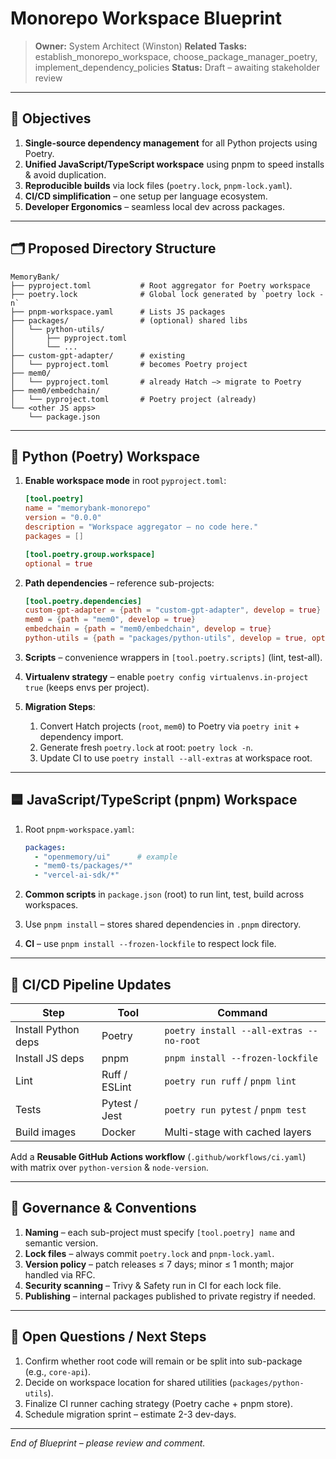 # Monorepo Workspace Blueprint

> **Owner:** System Architect (Winston)
> **Related Tasks:** establish_monorepo_workspace, choose_package_manager_poetry, implement_dependency_policies
> **Status:** Draft – awaiting stakeholder review

---

## 🎯 Objectives

1. **Single-source dependency management** for all Python projects using Poetry.
2. **Unified JavaScript/TypeScript workspace** using pnpm to speed installs & avoid duplication.
3. **Reproducible builds** via lock files (`poetry.lock`, `pnpm-lock.yaml`).
4. **CI/CD simplification** – one setup per language ecosystem.
5. **Developer Ergonomics** – seamless local dev across packages.

---

## 🗂️ Proposed Directory Structure

```
MemoryBank/
├── pyproject.toml           # Root aggregator for Poetry workspace
├── poetry.lock              # Global lock generated by `poetry lock -n`
├── pnpm-workspace.yaml      # Lists JS packages
├── packages/                # (optional) shared libs
│   └── python-utils/
│       ├── pyproject.toml
│       └── ...
├── custom-gpt-adapter/      # existing
│   └── pyproject.toml       # becomes Poetry project
├── mem0/
│   └── pyproject.toml       # already Hatch –> migrate to Poetry
├── mem0/embedchain/
│   └── pyproject.toml       # Poetry project (already)
└── <other JS apps>
    └── package.json
```

---

## 🐍 Python (Poetry) Workspace

1. **Enable workspace mode** in root `pyproject.toml`:

   ```toml
   [tool.poetry]
   name = "memorybank-monorepo"
   version = "0.0.0"
   description = "Workspace aggregator – no code here."
   packages = []

   [tool.poetry.group.workspace]
   optional = true
   ```

2. **Path dependencies** – reference sub-projects:

   ```toml
   [tool.poetry.dependencies]
   custom-gpt-adapter = {path = "custom-gpt-adapter", develop = true}
   mem0 = {path = "mem0", develop = true}
   embedchain = {path = "mem0/embedchain", develop = true}
   python-utils = {path = "packages/python-utils", develop = true, optional = true}
   ```

3. **Scripts** – convenience wrappers in `[tool.poetry.scripts]` (lint, test-all).
4. **Virtualenv strategy** – enable `poetry config virtualenvs.in-project true` (keeps envs per project).
5. **Migration Steps**:
   1. Convert Hatch projects (`root`, `mem0`) to Poetry via `poetry init` + dependency import.
   2. Generate fresh `poetry.lock` at root: `poetry lock -n`.
   3. Update CI to use `poetry install --all-extras` at workspace root.

---

## 🟦 JavaScript/TypeScript (pnpm) Workspace

1. Root `pnpm-workspace.yaml`:

   ```yaml
   packages:
     - "openmemory/ui"      # example
     - "mem0-ts/packages/*"
     - "vercel-ai-sdk/*"
   ```

2. **Common scripts** in `package.json` (root) to run lint, test, build across workspaces.
3. Use `pnpm install` – stores shared dependencies in `.pnpm` directory.
4. **CI** – use `pnpm install --frozen-lockfile` to respect lock file.

---

## 🔄 CI/CD Pipeline Updates

| Step | Tool | Command |
|------|------|---------|
| Install Python deps | Poetry | `poetry install --all-extras --no-root` |
| Install JS deps | pnpm | `pnpm install --frozen-lockfile` |
| Lint | Ruff / ESLint | `poetry run ruff` / `pnpm lint` |
| Tests | Pytest / Jest | `poetry run pytest` / `pnpm test` |
| Build images | Docker | Multi-stage with cached layers |

Add a **Reusable GitHub Actions workflow** (`.github/workflows/ci.yaml`) with matrix over `python-version` & `node-version`.

---

## 📜 Governance & Conventions

1. **Naming** – each sub-project must specify `[tool.poetry] name` and semantic version.
2. **Lock files** – always commit `poetry.lock` and `pnpm-lock.yaml`.
3. **Version policy** – patch releases ≤ 7 days; minor ≤ 1 month; major handled via RFC.
4. **Security scanning** – Trivy & Safety run in CI for each lock file.
5. **Publishing** – internal packages published to private registry if needed.

---

## 🚧 Open Questions / Next Steps

1. Confirm whether root code will remain or be split into sub-package (e.g., `core-api`).
2. Decide on workspace location for shared utilities (`packages/python-utils`).
3. Finalize CI runner caching strategy (Poetry cache + pnpm store).
4. Schedule migration sprint – estimate 2-3 dev-days.

---

*End of Blueprint – please review and comment.* 